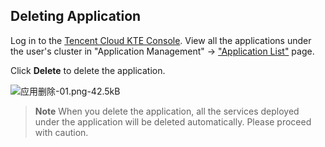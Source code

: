 ## Deleting Application

Log in to the [Tencent Cloud KTE Console](https://console.cloud.tencent.com/ccs). View all the applications under the user's cluster in "Application Management" -> ["Application List"][1] page.

Click **Delete** to delete the application.

![应用删除-01.png-42.5kB][2]

> **Note**
>When you delete the application, all the services deployed under the application will be deleted automatically. Please proceed with caution.

  [1]: https://console.cloud.tencent.com/ccs/application
  [2]: https://mc.qcloudimg.com/static/img/83fb43b8612cee42b9b27906d7c284a1/image.png
